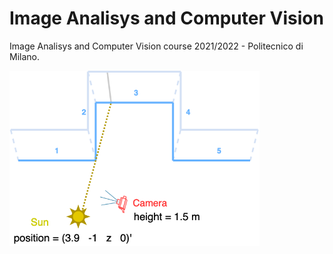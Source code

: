 # Image Analisys and Computer Vision
Image Analisys and Computer Vision course 2021/2022 - Politecnico di Milano.

<img src="/img/iacv_1_scene.png" alt="drawing" width="400"/>
